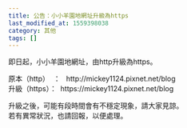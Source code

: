 ```yaml
---
title: 公告：小小羊園地網址升級為https
last_modified_at: 1559398038
category: 其他
tags: []
---
```


<p>即日起，小小羊園地網址，由http升級為https。</p>

<p>原本（http）&nbsp; ：&nbsp; &nbsp;http://mickey1124.pixnet.net/blog<br>
升級（https）：&nbsp; https://mickey1124.pixnet.net/blog</p>

<p>升級之後，可能有段時間會有不穩定現象，請大家見諒。<br>
若有異常狀況，也請回報，以便處理。</p>

